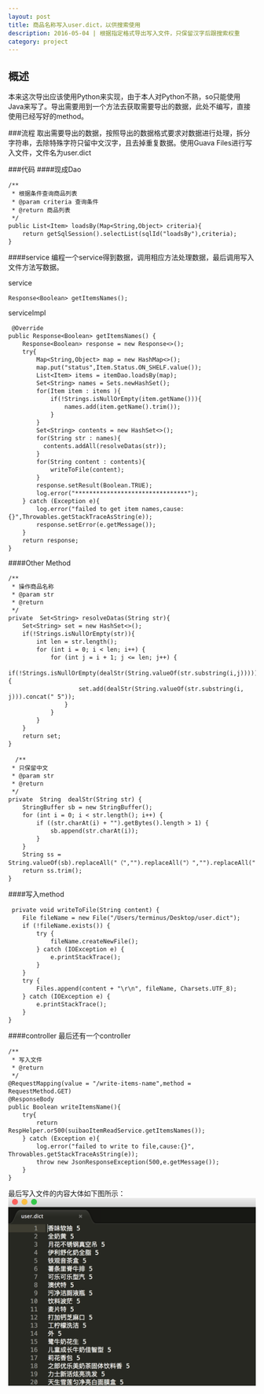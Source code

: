```yaml
---
layout: post
title: 商品名称写入user.dict，以供搜索使用
description: 2016-05-04 | 根据指定格式导出写入文件，只保留汉字后跟搜索权重
category: project
---
```


## 概述
本来这次导出应该使用Python来实现，由于本人对Python不熟，so只能使用Java来写了。导出需要用到一个方法去获取需要导出的数据，此处不编写，直接使用已经写好的method。

###流程
取出需要导出的数据，按照导出的数据格式要求对数据进行处理，拆分字符串，去除特殊字符只留中文汉字，且去掉重复数据。使用Guava Files进行写入文件，文件名为user.dict

###代码
####现成Dao

	/**
     * 根据条件查询商品列表
     * @param criteria 查询条件
     * @return 商品列表
     */
	public List<Item> loadsBy(Map<String,Object> criteria){
		return getSqlSession().selectList(sqlId("loadsBy"),criteria);
	}


####service
编程一个service得到数据，调用相应方法处理数据，最后调用写入文件方法写数据。

service

	Response<Boolean> getItemsNames();

serviceImpl

	 @Override
    public Response<Boolean> getItemsNames() {
        Response<Boolean> response = new Response<>();
        try{
            Map<String,Object> map = new HashMap<>();
            map.put("status",Item.Status.ON_SHELF.value());
            List<Item> items = itemDao.loadsBy(map);
            Set<String> names = Sets.newHashSet();
            for(Item item : items ){
                if(!Strings.isNullOrEmpty(item.getName())){
                    names.add(item.getName().trim());
                }
            }
            Set<String> contents = new HashSet<>();
            for(String str : names){
              contents.addAll(resolveDatas(str));
            }
            for(String content : contents){
                writeToFile(content);
            }
            response.setResult(Boolean.TRUE);
            log.error("********************************");
        } catch (Exception e){
            log.error("failed to get item names,cause:{}",Throwables.getStackTraceAsString(e));
            response.setError(e.getMessage());
        }
        return response;
    }

####Other Method

	/**
     * 操作商品名称
     * @param str
     * @return
     */
    private  Set<String> resolveDatas(String str){
        Set<String> set = new HashSet<>();
        if(!Strings.isNullOrEmpty(str)){
            int len = str.length();
            for (int i = 0; i < len; i++) {
                for (int j = i + 1; j <= len; j++) {
                    if(!Strings.isNullOrEmpty(dealStr(String.valueOf(str.substring(i,j))))) {
                        set.add(dealStr(String.valueOf(str.substring(i, j))).concat(" 5"));
                    }
                }
            }
        }
        return set;
    }

	  /**
     * 只保留中文
     * @param str
     * @return
     */
    private  String  dealStr(String str) {
        StringBuffer sb = new StringBuffer();
        for (int i = 0; i < str.length(); i++) {
            if ((str.charAt(i) + "").getBytes().length > 1) {
                sb.append(str.charAt(i));
            }
        }
        String ss = String.valueOf(sb).replaceAll("（","").replaceAll("）","").replaceAll("【","").replaceAll("】","");
        return ss.trim();
    }



####写入method

	 private void writeToFile(String content) {
        File fileName = new File("/Users/terminus/Desktop/user.dict");
        if (!fileName.exists()) {
            try {
                fileName.createNewFile();
            } catch (IOException e) {
                e.printStackTrace();
            }
        }
        try {
            Files.append(content + "\r\n", fileName, Charsets.UTF_8);
        } catch (IOException e) {
            e.printStackTrace();
        }
    }

####controller
最后还有一个controller

	/**
     * 写入文件
     * @return
     */
    @RequestMapping(value = "/write-items-name",method = RequestMethod.GET)
    @ResponseBody
    public Boolean writeItemsName(){
        try{
            return RespHelper.or500(suibaoItemReadService.getItemsNames());
        } catch (Exception e){
            log.error("failed to write to file,cause:{}", Throwables.getStackTraceAsString(e));
            throw new JsonResponseException(500,e.getMessage());
        }
    }

最后写入文件的内容大体如下图所示：
![write to file](/images/other/write-to-file.png)











[StrongL]:    http://stronglong.me  "StrongL"

